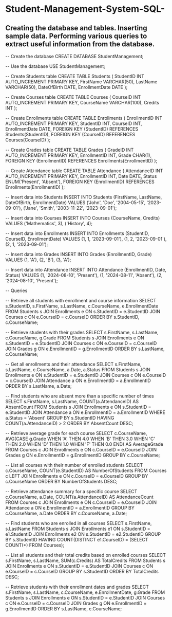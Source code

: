 # Student-Management-System-SQL-
## Creating the database and tables. Inserting sample data. Performing various queries to extract useful information from the database.

-- Create the database
CREATE DATABASE StudentManagement;

-- Use the database
USE StudentManagement;

-- Create Students table
CREATE TABLE Students (
    StudentID INT AUTO_INCREMENT PRIMARY KEY,
    FirstName VARCHAR(50),
    LastName VARCHAR(50),
    DateOfBirth DATE,
    EnrollmentDate DATE
);

-- Create Courses table
CREATE TABLE Courses (
    CourseID INT AUTO_INCREMENT PRIMARY KEY,
    CourseName VARCHAR(100),
    Credits INT
);

-- Create Enrollments table
CREATE TABLE Enrollments (
    EnrollmentID INT AUTO_INCREMENT PRIMARY KEY,
    StudentID INT,
    CourseID INT,
    EnrollmentDate DATE,
    FOREIGN KEY (StudentID) REFERENCES Students(StudentID),
    FOREIGN KEY (CourseID) REFERENCES Courses(CourseID)
);

-- Create Grades table
CREATE TABLE Grades (
    GradeID INT AUTO_INCREMENT PRIMARY KEY,
    EnrollmentID INT,
    Grade CHAR(1),
    FOREIGN KEY (EnrollmentID) REFERENCES Enrollments(EnrollmentID)
);

-- Create Attendance table
CREATE TABLE Attendance (
    AttendanceID INT AUTO_INCREMENT PRIMARY KEY,
    EnrollmentID INT,
    Date DATE,
    Status ENUM('Present', 'Absent'),
    FOREIGN KEY (EnrollmentID) REFERENCES Enrollments(EnrollmentID)
);

-- Insert data into Students
INSERT INTO Students (FirstName, LastName, DateOfBirth, EnrollmentDate)
VALUES 
    ('John', 'Doe', '2004-05-15', '2023-09-01'),
    ('Jane', 'Smith', '2003-11-22', '2023-09-01');

-- Insert data into Courses
INSERT INTO Courses (CourseName, Credits)
VALUES 
    ('Mathematics', 3),
    ('History', 4);

-- Insert data into Enrollments
INSERT INTO Enrollments (StudentID, CourseID, EnrollmentDate)
VALUES 
    (1, 1, '2023-09-01'),
    (1, 2, '2023-09-01'),
    (2, 1, '2023-09-01');

-- Insert data into Grades
INSERT INTO Grades (EnrollmentID, Grade)
VALUES 
    (1, 'A'),
    (2, 'B'),
    (3, 'A');

-- Insert data into Attendance
INSERT INTO Attendance (EnrollmentID, Date, Status)
VALUES 
    (1, '2024-08-10', 'Present'),
    (1, '2024-08-11', 'Absent'),
    (2, '2024-08-10', 'Present');

-- Queries

-- Retrieve all students with enrollment and course information
SELECT s.StudentID, s.FirstName, s.LastName, c.CourseName, e.EnrollmentDate
FROM Students s
JOIN Enrollments e ON s.StudentID = e.StudentID
JOIN Courses c ON e.CourseID = c.CourseID
ORDER BY s.StudentID, c.CourseName;

-- Retrieve students with their grades
SELECT s.FirstName, s.LastName, c.CourseName, g.Grade
FROM Students s
JOIN Enrollments e ON s.StudentID = e.StudentID
JOIN Courses c ON e.CourseID = c.CourseID
JOIN Grades g ON e.EnrollmentID = g.EnrollmentID
ORDER BY s.LastName, c.CourseName;

-- Get all enrollments and their attendance
SELECT s.FirstName, s.LastName, c.CourseName, a.Date, a.Status
FROM Students s
JOIN Enrollments e ON s.StudentID = e.StudentID
JOIN Courses c ON e.CourseID = c.CourseID
JOIN Attendance a ON e.EnrollmentID = a.EnrollmentID
ORDER BY s.LastName, a.Date;

-- Find students who are absent more than a specific number of times
SELECT s.FirstName, s.LastName, COUNT(a.AttendanceID) AS AbsentCount
FROM Students s
JOIN Enrollments e ON s.StudentID = e.StudentID
JOIN Attendance a ON e.EnrollmentID = a.EnrollmentID
WHERE a.Status = 'Absent'
GROUP BY s.StudentID
HAVING COUNT(a.AttendanceID) > 2
ORDER BY AbsentCount DESC;

-- Retrieve average grade for each course
SELECT c.CourseName, AVG(CASE g.Grade
                            WHEN 'A' THEN 4.0
                            WHEN 'B' THEN 3.0
                            WHEN 'C' THEN 2.0
                            WHEN 'D' THEN 1.0
                            WHEN 'F' THEN 0.0
                          END) AS AverageGrade
FROM Courses c
JOIN Enrollments e ON c.CourseID = e.CourseID
JOIN Grades g ON e.EnrollmentID = g.EnrollmentID
GROUP BY c.CourseName;

-- List all courses with their number of enrolled students
SELECT c.CourseName, COUNT(e.StudentID) AS NumberOfStudents
FROM Courses c
LEFT JOIN Enrollments e ON c.CourseID = e.CourseID
GROUP BY c.CourseName
ORDER BY NumberOfStudents DESC;

-- Retrieve attendance summary for a specific course
SELECT c.CourseName, a.Date, COUNT(a.AttendanceID) AS AttendanceCount
FROM Courses c
JOIN Enrollments e ON c.CourseID = e.CourseID
JOIN Attendance a ON e.EnrollmentID = a.EnrollmentID
GROUP BY c.CourseName, a.Date
ORDER BY c.CourseName, a.Date;

-- Find students who are enrolled in all courses
SELECT s.FirstName, s.LastName
FROM Students s
JOIN Enrollments e1 ON s.StudentID = e1.StudentID
JOIN Enrollments e2 ON s.StudentID = e2.StudentID
GROUP BY s.StudentID
HAVING COUNT(DISTINCT e1.CourseID) = (SELECT COUNT(*) FROM Courses);

-- List all students and their total credits based on enrolled courses
SELECT s.FirstName, s.LastName, SUM(c.Credits) AS TotalCredits
FROM Students s
JOIN Enrollments e ON s.StudentID = e.StudentID
JOIN Courses c ON e.CourseID = c.CourseID
GROUP BY s.StudentID
ORDER BY TotalCredits DESC;

-- Retrieve students with their enrollment dates and grades
SELECT s.FirstName, s.LastName, c.CourseName, e.EnrollmentDate, g.Grade
FROM Students s
JOIN Enrollments e ON s.StudentID = e.StudentID
JOIN Courses c ON e.CourseID = c.CourseID
JOIN Grades g ON e.EnrollmentID = g.EnrollmentID
ORDER BY s.LastName, c.CourseName;

